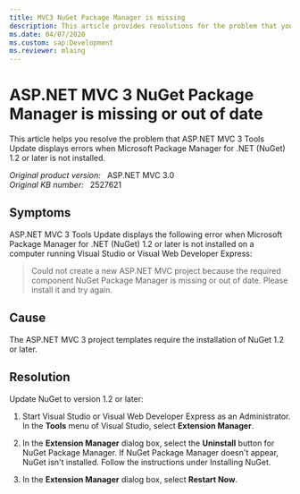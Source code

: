 ```yaml
---
title: MVC3 NuGet Package Manager is missing
description: This article provides resolutions for the problem that you might receive the error message that could not create a new ASP.NET MVC project because the required component NuGet Package Manager is missing or out of date. Install it and try again.
ms.date: 04/07/2020
ms.custom: sap:Development
ms.reviewer: mlaing
---
```

# ASP.NET MVC 3 NuGet Package Manager is missing or out of date

This article helps you resolve the problem that ASP.NET MVC 3 Tools Update displays errors when Microsoft Package Manager for .NET (NuGet) 1.2 or later is not installed.

_Original product version:_ &nbsp; ASP.NET MVC 3.0  
_Original KB number:_ &nbsp; 2527621

## Symptoms

ASP.NET MVC 3 Tools Update displays the following error when Microsoft Package Manager for .NET (NuGet) 1.2 or later is not installed on a computer running Visual Studio or Visual Web Developer Express:

> Could not create a new ASP.NET MVC project because the required component NuGet Package Manager is missing or out of date. Please install it and try again.

## Cause

The ASP.NET MVC 3 project templates require the installation of NuGet 1.2 or later.

## Resolution

Update NuGet to version 1.2 or later:

1. Start Visual Studio or Visual Web Developer Express as an Administrator. In the **Tools** menu of Visual Studio, select **Extension Manager**.

2. In the **Extension Manager** dialog box, select the **Uninstall** button for NuGet Package Manager. If NuGet Package Manager doesn't appear, NuGet isn't installed. Follow the instructions under Installing NuGet.

3. In the **Extension Manager** dialog box, select **Restart Now**.
